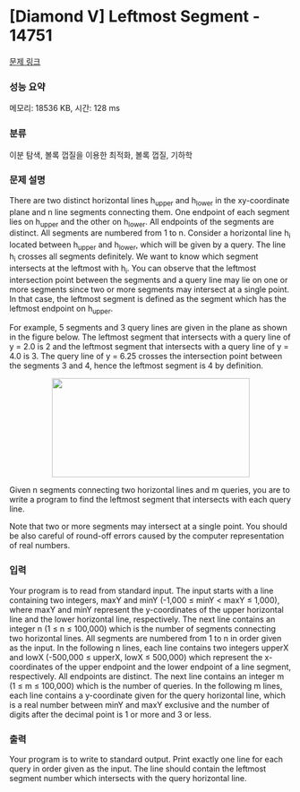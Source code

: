 # [Diamond V] Leftmost Segment - 14751 

[문제 링크](https://www.acmicpc.net/problem/14751) 

### 성능 요약

메모리: 18536 KB, 시간: 128 ms

### 분류

이분 탐색, 볼록 껍질을 이용한 최적화, 볼록 껍질, 기하학

### 문제 설명

<p>There are two distinct horizontal lines h<sub>upper</sub> and h<sub>lower</sub> in the xy-coordinate plane and n line segments connecting them. One endpoint of each segment lies on h<sub>upper</sub> and the other on h<sub>lower</sub>. All endpoints of the segments are distinct. All segments are numbered from 1 to n. Consider a horizontal line h<sub>i</sub> located between h<sub>upper</sub> and h<sub>lower</sub>, which will be given by a query. The line h<sub>i</sub> crosses all segments definitely. We want to know which segment intersects at the leftmost with h<sub>i</sub>. You can observe that the leftmost intersection point between the segments and a query line may lie on one or more segments since two or more segments may intersect at a single point. In that case, the leftmost segment is defined as the segment which has the leftmost endpoint on h<sub>upper</sub>.</p>

<p>For example, 5 segments and 3 query lines are given in the plane as shown in the figure below. The leftmost segment that intersects with a query line of y = 2.0 is 2 and the leftmost segment that intersects with a query line of y = 4.0 is 3. The query line of y = 6.25 crosses the intersection point between the segments 3 and 4, hence the leftmost segment is 4 by definition.</p>

<p style="text-align: center;"><img alt="" src="https://onlinejudgeimages.s3-ap-northeast-1.amazonaws.com/problem/14751/1.png" style="height:177px; width:353px"></p>

<p>Given n segments connecting two horizontal lines and m queries, you are to write a program to find the leftmost segment that intersects with each query line.</p>

<p>Note that two or more segments may intersect at a single point. You should be also careful of round-off errors caused by the computer representation of real numbers.</p>

### 입력 

 <p>Your program is to read from standard input. The input starts with a line containing two integers, maxY and minY (-1,000 ≤ minY < maxY ≤ 1,000), where maxY and minY represent the y-coordinates of the upper horizontal line and the lower horizontal line, respectively. The next line contains an integer n (1 ≤ n ≤ 100,000) which is the number of segments connecting two horizontal lines. All segments are numbered from 1 to n in order given as the input. In the following n lines, each line contains two integers upperX and lowX (-500,000 ≤ upperX, lowX ≤ 500,000) which represent the x-coordinates of the upper endpoint and the lower endpoint of a line segment, respectively. All endpoints are distinct. The next line contains an integer m (1 ≤ m ≤ 100,000) which is the number of queries. In the following m lines, each line contains a y-coordinate given for the query horizontal line, which is a real number between minY and maxY exclusive and the number of digits after the decimal point is 1 or more and 3 or less.</p>

### 출력 

 <p>Your program is to write to standard output. Print exactly one line for each query in order given as the input. The line should contain the leftmost segment number which intersects with the query horizontal line.</p>

